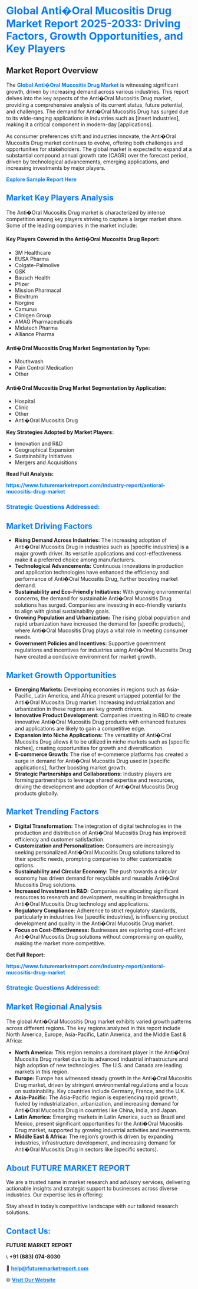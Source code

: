 <h1 style="color: #007BFF;">Global Anti�Oral Mucositis Drug Market Report 2025-2033: Driving Factors, Growth Opportunities, and Key Players</h1>

<section id="overview">
<h2>Market Report Overview</h2>
<p>The <a href="https://www.futuremarketreport.com/industry-report/antioral-mucositis-drug-market" style="color: #007BFF; text-decoration: none;"><strong>Global Anti�Oral Mucositis Drug Market</strong></a> is witnessing significant growth, driven by increasing demand across various industries. This report delves into the key aspects of the Anti�Oral Mucositis Drug market, providing a comprehensive analysis of its current status, future potential, and challenges. The demand for Anti�Oral Mucositis Drug has surged due to its wide-ranging applications in industries such as [insert industries], making it a critical component in modern-day [applications].</p>
<p>As consumer preferences shift and industries innovate, the Anti�Oral Mucositis Drug market continues to evolve, offering both challenges and opportunities for stakeholders. The global market is expected to expand at a substantial compound annual growth rate (CAGR) over the forecast period, driven by technological advancements, emerging applications, and increasing investments by major players.</p>
</section>

<section id="overview">
<p><a href="https://www.futuremarketreport.com/request-sample/reportId=122958" style="color: #007BFF; text-decoration: none;"><strong>Explore Sample Report Here</strong></a></p>
</section>

<section id="key-players">
<h2 style="color: #007BFF;">Market Key Players Analysis</h2>
<p>The Anti�Oral Mucositis Drug market is characterized by intense competition among key players striving to capture a larger market share. Some of the leading companies in the market include:</p>
<h4>Key Players Covered in the Anti�Oral Mucositis Drug Report:</h4>
<ul><li>3M Healthcare</li><li>EUSA Pharma</li><li>Colgate-Palmolive</li><li>GSK</li><li>Bausch Health</li><li>Pfizer</li><li>Mission Pharmacal</li><li>Biovitrum</li><li>Norgine</li><li>Camurus</li><li>Clinigen Group</li><li>AMAG Pharmaceuticals</li><li>Midatech Pharma</li><li>Alliance Pharma</li></ul>
<h4>Anti�Oral Mucositis Drug Market Segmentation by Type:</h4>
<ul><li>Mouthwash</li><li>Pain Control Medication</li><li>Other</li></ul>

<h4>Anti�Oral Mucositis Drug Market Segmentation by Application:</h4>
<ul><li>Hospital</li><li>Clinic</li><li>Other</li><li>Anti�Oral Mucositis Drug</li></ul>
<p><strong>Key Strategies Adopted by Market Players:</strong></p>
<ul>
<li>Innovation and R&D</li>
<li>Geographical Expansion</li>
<li>Sustainability Initiatives</li>
<li>Mergers and Acquisitions</li>
</ul>
</section>

<section>
<p><strong>Read Full Analysis: </strong></p><a href="https://www.futuremarketreport.com/industry-report/antioral-mucositis-drug-market" style="color: #007BFF; text-decoration: none;"><strong>https://www.futuremarketreport.com/industry-report/antioral-mucositis-drug-market</strong></a>
<h3 style="color: #007BFF;">Strategic Questions Addressed:</h3>
</section>

<section id="driving-factors">
<h2 style="color: #007BFF;">Market Driving Factors</h2>
<ul>
<li><strong>Rising Demand Across Industries:</strong> The increasing adoption of Anti�Oral Mucositis Drug in industries such as [specific industries] is a major growth driver. Its versatile applications and cost-effectiveness make it a preferred choice among manufacturers.</li>
<li><strong>Technological Advancements:</strong> Continuous innovations in production and application technologies have enhanced the efficiency and performance of Anti�Oral Mucositis Drug, further boosting market demand.</li>
<li><strong>Sustainability and Eco-Friendly Initiatives:</strong> With growing environmental concerns, the demand for sustainable Anti�Oral Mucositis Drug solutions has surged. Companies are investing in eco-friendly variants to align with global sustainability goals.</li>
<li><strong>Growing Population and Urbanization:</strong> The rising global population and rapid urbanization have increased the demand for [specific products], where Anti�Oral Mucositis Drug plays a vital role in meeting consumer needs.</li>
<li><strong>Government Policies and Incentives:</strong> Supportive government regulations and incentives for industries using Anti�Oral Mucositis Drug have created a conducive environment for market growth.</li>
</ul>
</section>

<section id="growth-opportunities">
<h2 style="color: #007BFF;">Market Growth Opportunities</h2>
<ul>
<li><strong>Emerging Markets:</strong> Developing economies in regions such as Asia-Pacific, Latin America, and Africa present untapped potential for the Anti�Oral Mucositis Drug market. Increasing industrialization and urbanization in these regions are key growth drivers.</li>
<li><strong>Innovative Product Development:</strong> Companies investing in R&D to create innovative Anti�Oral Mucositis Drug products with enhanced features and applications are likely to gain a competitive edge.</li>
<li><strong>Expansion into Niche Applications:</strong> The versatility of Anti�Oral Mucositis Drug allows it to be utilized in niche markets such as [specific niches], creating opportunities for growth and diversification.</li>
<li><strong>E-commerce Growth:</strong> The rise of e-commerce platforms has created a surge in demand for Anti�Oral Mucositis Drug used in [specific applications], further boosting market growth.</li>
<li><strong>Strategic Partnerships and Collaborations:</strong> Industry players are forming partnerships to leverage shared expertise and resources, driving the development and adoption of Anti�Oral Mucositis Drug products globally.</li>
</ul>
</section>

<section id="trending-factors">
<h2 style="color: #007BFF;">Market Trending Factors</h2>
<ul>
<li><strong>Digital Transformation:</strong> The integration of digital technologies in the production and distribution of Anti�Oral Mucositis Drug has improved efficiency and customer satisfaction.</li>
<li><strong>Customization and Personalization:</strong> Consumers are increasingly seeking personalized Anti�Oral Mucositis Drug solutions tailored to their specific needs, prompting companies to offer customizable options.</li>
<li><strong>Sustainability and Circular Economy:</strong> The push towards a circular economy has driven demand for recyclable and reusable Anti�Oral Mucositis Drug solutions.</li>
<li><strong>Increased Investment in R&D:</strong> Companies are allocating significant resources to research and development, resulting in breakthroughs in Anti�Oral Mucositis Drug technology and applications.</li>
<li><strong>Regulatory Compliance:</strong> Adherence to strict regulatory standards, particularly in industries like [specific industries], is influencing product development and quality in the Anti�Oral Mucositis Drug market.</li>
<li><strong>Focus on Cost-Effectiveness:</strong> Businesses are exploring cost-efficient Anti�Oral Mucositis Drug solutions without compromising on quality, making the market more competitive.</li>
</ul>
</section>

<section>
<p><strong>Get Full Report: </strong></p><a href="https://www.futuremarketreport.com/industry-report/antioral-mucositis-drug-market" style="color: #007BFF; text-decoration: none;"><strong>https://www.futuremarketreport.com/industry-report/antioral-mucositis-drug-market</strong></a>
<h3 style="color: #007BFF;">Strategic Questions Addressed:</h3>
</section>


<section id="regional-analysis">
<h2 style="color: #007BFF;">Market Regional Analysis</h2>
<p>The global Anti�Oral Mucositis Drug market exhibits varied growth patterns across different regions. The key regions analyzed in this report include North America, Europe, Asia-Pacific, Latin America, and the Middle East & Africa:</p>
<ul>
<li><strong>North America:</strong> This region remains a dominant player in the Anti�Oral Mucositis Drug market due to its advanced industrial infrastructure and high adoption of new technologies. The U.S. and Canada are leading markets in this region.</li>
<li><strong>Europe:</strong> Europe has witnessed steady growth in the Anti�Oral Mucositis Drug market, driven by stringent environmental regulations and a focus on sustainability. Key countries include Germany, France, and the U.K.</li>
<li><strong>Asia-Pacific:</strong> The Asia-Pacific region is experiencing rapid growth, fueled by industrialization, urbanization, and increasing demand for Anti�Oral Mucositis Drug in countries like China, India, and Japan.</li>
<li><strong>Latin America:</strong> Emerging markets in Latin America, such as Brazil and Mexico, present significant opportunities for the Anti�Oral Mucositis Drug market, supported by growing industrial activities and investments.</li>
<li><strong>Middle East & Africa:</strong> The region’s growth is driven by expanding industries, infrastructure development, and increasing demand for Anti�Oral Mucositis Drug in sectors like [specific sectors].</li>
</ul>
</section>

<footer>
<h2 style="color: #007BFF;">About FUTURE MARKET REPORT</h2>
<p>We are a trusted name in market research and advisory services, delivering actionable insights and strategic support to businesses across diverse industries. Our expertise lies in offering:</p>

<p>Stay ahead in today’s competitive landscape with our tailored research solutions.</p>

<h2 style="color: #007BFF;">Contact Us:</h2>
<p><strong>FUTURE MARKET REPORT</strong></p>
<p>📞 <strong>+91 (883) 074-8030</strong></p>
<p>📧 <strong><a href="mailto:help@futuremarketreport.com" style="color: #007BFF;">help@futuremarketreport.com</a></strong></p>
<p>🌐 <strong><a href="https://www.futuremarketreport.com/" style="color: #007BFF;">Visit Our Website</a></strong></p>
</footer>